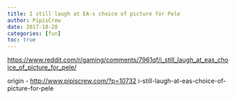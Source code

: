 ```yaml
---
title: I still laugh at EA-s choice of picture for Pele
author: PipisCrew
date: 2017-10-28
categories: [fun]
toc: true
---
```


https://www.reddit.com/r/gaming/comments/7961qf/i_still_laugh_at_eas_choice_of_picture_for_pele/

origin - http://www.pipiscrew.com/?p=10732 i-still-laugh-at-eas-choice-of-picture-for-pele
